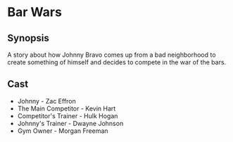 # Bar Wars

## Synopsis
A story about how Johnny Bravo comes up from a bad neighborhood to create something of himself and decides to compete in the war of the bars.


## Cast
 - Johnny - Zac Effron
 - The Main Competitor - Kevin Hart
 - Competitor's Trainer - Hulk Hogan
 - Johnny's Trainer - Dwayne Johnson
 - Gym Owner - Morgan Freeman
